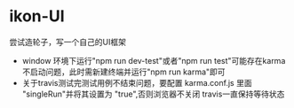 # ikon-UI
尝试造轮子，写一个自己的UI框架
* window 环境下运行"npm run dev-test"或者"npm run test"可能存在karma 不启动问题，此时需新建终端并运行"npm run karma"即可
* 关于travis测试完测试用例不结束问题，要配置 karma.conf.js 里面  "singleRun"并将其设置为 "true",否则浏览器不关闭 travis一直保持等待状态